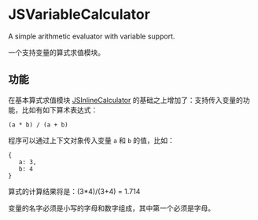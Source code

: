 # JSVariableCalculator

A simple arithmetic evaluator with variable support.

一个支持变量的算式求值模块。

## 功能

在基本算式求值模块 [JSInlineCalculator](https://github.com/hemashushu/jsinlinecalculator) 的基础之上增加了：支持传入变量的功能，比如有如下算术表达式：

`(a * b) / (a + b)`

程序可以通过上下文对象传入变量 `a` 和 `b` 的值，比如：

```
{
   a: 3,
   b: 4
}
```

算式的计算结果将是：(3*4)/(3+4) = 1.714

变量的名字必须是小写的字母和数字组成，其中第一个必须是字母。